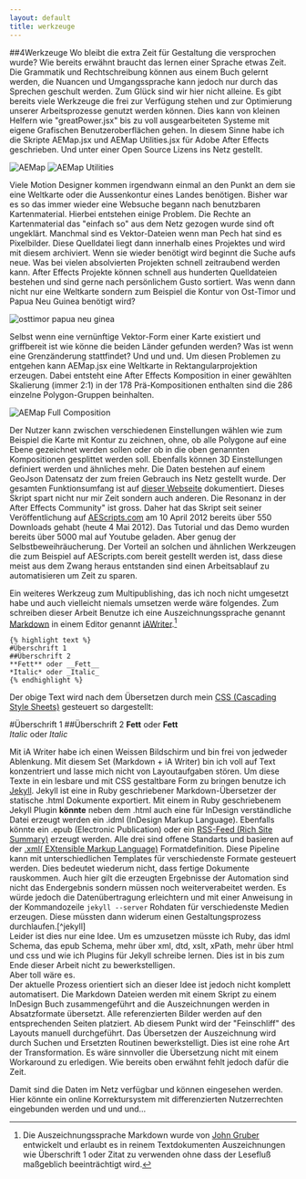 ```yaml
---
layout: default
title: werkzeuge
---
```


##<a name="12"></a>4Werkzeuge
Wo bleibt die extra Zeit für Gestaltung die versprochen wurde? Wie bereits erwähnt braucht das lernen einer Sprache etwas Zeit. Die Grammatik und Rechtschreibung können aus einem Buch gelernt werden, die Nuancen und Umgangssprache kann jedoch nur durch das Sprechen geschult werden. Zum Glück sind wir hier nicht alleine. Es gibt bereits viele Werkzeuge die frei zur Verfügung stehen und zur Optimierung unserer Arbeitsprozesse genutzt werden können. Dies kann von kleinen Helfern wie "greatPower.jsx" bis zu voll ausgearbeiteten Systeme mit eigene Grafischen Benutzeroberflächen gehen. In diesem Sinne habe ich die Skripte AEMap.jsx und AEMap Utilities.jsx für Adobe After Effects geschrieben. Und unter einer Open Source Lizens ins Netz gestellt.  

![AEMap](images/aemapuis.jpg)
![AEMap Utilities](images/aemaputilities.jpg)  

Viele Motion Designer kommen irgendwann einmal an den Punkt an dem sie eine Weltkarte oder die Aussenkontur eines Landes benötigen. Bisher war es so das immer wieder eine Websuche begann nach benutzbaren Kartenmaterial. Hierbei entstehen einige Problem. Die Rechte an Kartenmaterial das "einfach so" aus dem Netz gezogen wurde sind oft ungeklärt. Manchmal sind es Vektor-Dateien wenn man Pech hat sind es Pixelbilder. Diese Quelldatei liegt dann innerhalb eines Projektes und wird mit diesem archiviert. Wenn sie wieder benötigt wird beginnt die Suche aufs neue. Was bei vielen absolvierten Projekten schnell zeitraubend werden kann. After Effects Projekte können schnell aus hunderten Quelldateien bestehen und sind gerne nach persönlichem Gusto sortiert. Was wenn dann nicht nur eine Weltkarte sondern zum Beispiel die Kontur von Ost-Timor und Papua Neu Guinea benötigt wird?  

![osttimor papua neu ginea](images/ostimorpaua_01.jpg)  

Selbst wenn eine vernünftige Vektor-Form einer Karte existiert und griffbereit ist wie könne die beiden Länder gefunden werden? Was ist wenn eine Grenzänderung stattfindet? Und und und. Um diesen Problemen zu entgehen kann AEMap.jsx eine Weltkarte in Rektangularprojektion erzeugen. Dabei entsteht eine After Effects Komposition in einer gewählten Skalierung (immer 2:1) in der 178 Prä-Kompositionen enthalten sind die 286 einzelne Polygon-Gruppen beinhalten.  

![AEMap Full Composition](images/aemapfullcomp.jpg)  

Der Nutzer kann zwischen verschiedenen Einstellungen wählen wie zum Beispiel die Karte mit Kontur zu zeichnen, ohne, ob alle Polygone auf eine Ebene gezeichnet werden sollen oder ob in die oben genannten Kompositionen gesplittet werden soll. Ebenfalls können 3D Einstellungen definiert werden und ähnliches mehr. Die Daten bestehen auf einem GeoJson Datensatz der zum freien Gebrauch ins Netz gestellt wurde. Der gesamten Funktionsumfang ist auf [dieser Webseite](http://fabiantheblind.github.com/AEMap/) dokumentiert. Dieses Skript spart nicht nur mir Zeit sondern auch anderen. Die Resonanz in der After Effects Community" ist gross. Daher hat das Skript seit seiner Veröffentlichung auf [AEScripts.com](http://aescripts.com/aemap/) am 10 April 2012 bereits über 550 Downloads gehabt (heute 4 Mai 2012). Das Tutorial und das Demo wurden bereits über 5000 mal auf Youtube geladen. Aber genug der Selbstbeweihräucherung. Der Vorteil an solchen und ähnlichen Werkzeugen die zum Beispiel auf AEScripts.com bereit gestellt werden ist, dass diese meist aus dem Zwang heraus entstanden sind einen Arbeitsablauf zu automatisieren um Zeit zu sparen.  

Ein weiteres Werkzeug zum Multipublishing, das ich noch nicht umgesetzt habe und auch vielleicht niemals umsetzen werde wäre folgendes. Zum schreiben dieser Arbeit Benutze ich eine Auszeichnungssprache genannt [Markdown](http://daringfireball.net/projects/markdown/) in einem Editor genannt [iAWriter](http://www.iawriter.com/).[^markdown]  

	{% highlight text %}
	#Überschrift 1
	##Überschrift 2
	**Fett** oder __Fett__  
	*Italic* oder _Italic_  
	{% endhighlight %}  

Der obige Text wird nach dem Übersetzen durch mein [CSS (Cascading Style Sheets)](http://www.w3schools.com/css/css_intro.asp) gesteuert so dargestellt:

#Überschrift 1
##Überschrift 2
**Fett** oder __Fett__  
*Italic* oder _Italic_  

Mit iA Writer habe ich einen Weissen Bildschirm und bin frei von jedweder Ablenkung. Mit diesem Set (Markdown + iA Writer) bin ich voll auf Text konzentriert und lasse mich nicht von Layoutaufgaben stören. Um diese Texte in ein lesbare und mit CSS gestaltbare Form zu bringen benutze ich [Jekyll](http://jekyllrb.com/). Jekyll ist eine in Ruby geschriebener Markdown-Übersetzer der statische .html Dokumente exportiert. Mit einem in Ruby geschriebenem Jekyll Plugin **könnte** neben dem .html auch eine für InDesign verständliche Datei erzeugt werden ein .idml (InDesign Markup Language). Ebenfalls könnte ein .epub (Electronic Publication) oder ein [RSS-Feed (Rich Site Summary)](http://www.whatisrss.com/) erzeugt werden. Alle drei sind offene Standarts und basieren auf der [.xml( EXtensible Markup Language)](http://www.w3schools.com/xml/xml_whatis.asp) Formatdefinition.
Diese Pipeline kann mit unterschiedlichen Templates für verschiedenste Formate gesteuert werden. Dies bedeutet wiederum nicht, dass fertige Dokumente rauskommen. Auch hier gilt die erzeugten Ergebnisse der Automation sind nicht das Endergebnis sondern müssen noch weiterverabeitet werden. Es würde jedoch die Datenübertragung erleichtern und mit einer Anweisung in der Kommandozeile `jekyll --server` Rohdaten für verschiedenste Medien erzeugen. Diese müssten dann widerum einen Gestaltungsprozess durchlaufen.\[^jekyll\]  
Leider ist dies nur eine Idee. Um es umzusetzen müsste ich Ruby, das idml Schema, das epub Schema, mehr über xml, dtd, xslt, xPath, mehr über html und css und wie ich Plugins für Jekyll schreibe lernen. Dies ist in bis zum Ende dieser Arbeit nicht zu bewerkstelligen.  
Aber toll wäre es.  
Der aktuelle Prozess orientiert sich an dieser Idee ist jedoch nicht komplett automatisert. Die Markdown Dateien werden mit einem Skript zu einem InDesign Buch zusammengeführt and die Auszeichnungen werden in Absatzformate übersetzt. Alle referenzierten Bilder werden auf den entsprechenden Seiten platziert. Ab diesem Punkt wird der "Feinschliff" des Layouts manuell durchgeführt. Das Übersetzen der Auszeichnung wird durch Suchen und Ersetzten Routinen bewerkstelligt. Dies ist eine rohe Art der Transformation. Es wäre sinnvoller die Übersetzung nicht mit einem Workaround zu erledigen. Wie bereits oben erwähnt fehlt jedoch dafür die Zeit.  

[^markdown]: Die Auszeichnungssprache Markdown wurde von [John Gruber](http://daringfireball.net/) entwickelt und erlaubt es in reinem Textdokumenten Auszeichnungen wie Überschrift 1 oder Zitat zu verwenden ohne dass der Lesefluß maßgeblich beeinträchtigt wird.  

[^jekyll]: ?]Mit 4 Befehlen könnte dies schon auf einem Webserver bereitgestellt werden.  

	{% highlight sh %}
	jekyll --server
	git add --all
	git commit -m "This is the message describing the commit"
	git push origin master
	{% endhighlight %}

Damit sind die Daten im Netz verfügbar und können eingesehen werden. Hier könnte ein online Korrektursystem mit differenzierten Nutzerrechten eingebunden werden und und und...  